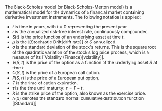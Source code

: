 The Black-Scholes model (or Black-Scholes-Merton model) is a mathematical model for the dynamics of a financial market containing derivative investment instruments. The following notation is applied:

- $t$ is time in years, with $t=0$ representing the present year.
- $r$ is the annualized risk-free interest rate, continuously compounded.
- $S(t)$ is the price function of an underlying asset at time $t$.
- $\mu$ is the [[Stochastic Drift|drift rate]] of $S$ annualized.
- $\sigma$ is the standard deviation of the stock's returns. This is the square root of the quadratic variation of the stock's log price process, which is a measure of its [[Volatility (Finance)|volatility]].
- $V(S,t)$ is the price of the option as a function of the underlying asset $S$ at time $t$.
- $C(S,t)$ is the price of a European call option.
- $P(S,t)$ is the price of a European put option.
- $T$ is the time of option expiration.
- $\tau$ is the time until maturity: $\tau=T-t$.
- $K$ is the strike price of the option, also known as the exercise price.
- $N(x)$ denotes the standard normal cumulative distribution function [[Standard]]
